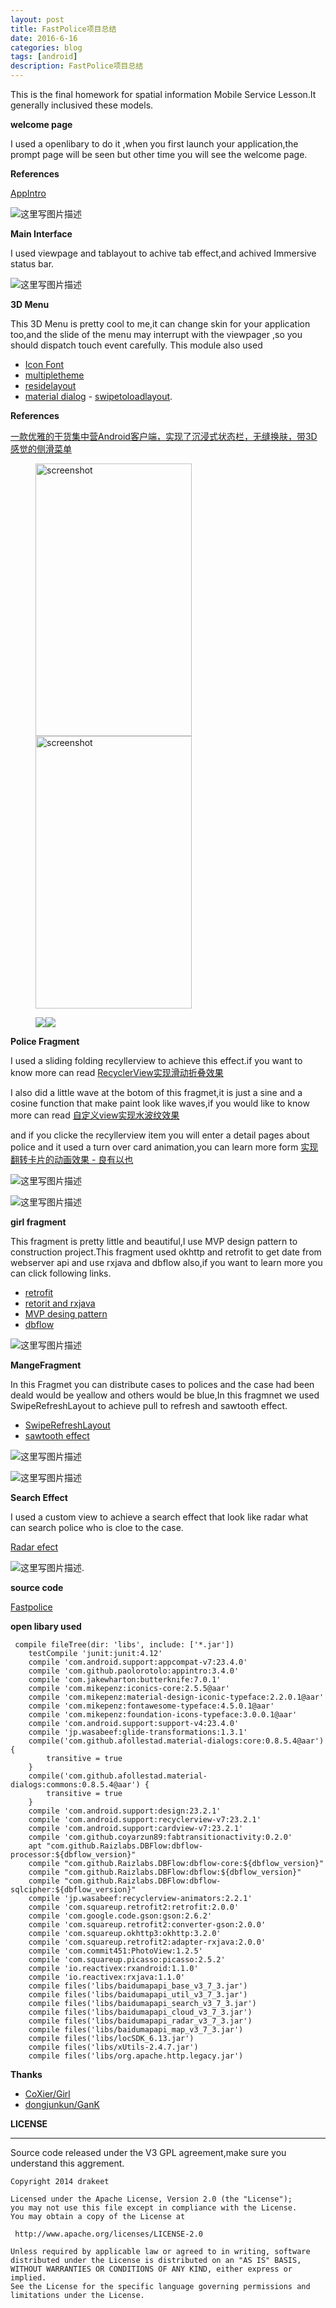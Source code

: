 ```yaml
---
layout: post
title: FastPolice项目总结
date: 2016-6-16
categories: blog
tags: [android]
description: FastPolice项目总结
---
```



This is the final homework for spatial information Mobile Service Lesson.It generally inclusived these models. 

**welcome page** 

I used a openlibary to do it ,when you first launch your application,the prompt page will be seen but other time you will see the welcome page.

**References**  

[AppIntro](https://github.com/PaoloRotolo/AppIntro)

![这里写图片描述](http://img.blog.csdn.net/20160616122958232)


**Main Interface**


I used viewpage and tablayout to achive tab effect,and achived Immersive status bar. 


![这里写图片描述](http://img.blog.csdn.net/20160616123711991)


**3D Menu** 


This 3D Menu is pretty cool to me,it can change skin for your application too,and the slide of the menu may interrupt with the viewpager ,so you should dispatch touch event carefully.    This module also used

-  [Icon Font](http://www.jianshu.com/p/dd01072998c5)
- [multipletheme](https://github.com/dersoncheng/MultipleTheme)
- [residelayout](https://github.com/dongjunkun/ResideLayout)
- [material dialog](https://github.com/afollestad/material-dialogs) - [swipetoloadlayout](https://github.com/Aspsine/SwipeToLoadLayout). 

**References** 

[一款优雅的干货集中营Android客户端，实现了沉浸式状态栏，无缝换肤，带3D感觉的侧滑菜单](http://www.jianshu.com/p/3a78ea86b571)


<figure class="half">
    <img src="http://img.blog.csdn.net/20160616124648761" alt="screenshot" title="screenshot" width="250" height="436" >   
    <img src="http://img.blog.csdn.net/20160616124703043" alt="screenshot" title="screenshot" width="250" height="436" >
</figure>


<figure class="half"><img src="http://dreamofbook.qiniudn.com/Zero.png"><img src="http://dreamofbook.qiniudn.com/Zero.png"></figure>



**Police Fragment** 

I used a sliding folding recyllerview to achieve this effect.if you want to know more can read [RecyclerView实现滑动折叠效果](http://whuhan2013.github.io/blog/2016/06/02/recycleview-slide-fold/)

I also did a little wave at the botom of this fragmet,it is just a sine and a cosine function that make paint look like waves,if you would like to know more can read [自定义view实现水波纹效果](http://whuhan2013.github.io/blog/2016/05/21/android-water-ripple/)


and if you clicke the recyllerview item you will enter a detail pages about police and it used a turn over card animation,you can learn more form [实现翻转卡片的动画效果 - 良有以也](http://whuhan2013.github.io/blog/2016/06/04/card-turnover-effect/)


![这里写图片描述](http://img.blog.csdn.net/20160616125921413)



![这里写图片描述](http://img.blog.csdn.net/20160616125930773)



**girl fragment** 

This fragment is pretty little and beautiful,I use MVP design pattern to construction project.This fragment used okhttp and retrofit to get date from webserver api and use rxjava and dbflow also,if you want to learn more you can click following links.

- [retrofit](http://whuhan2013.github.io/blog/2016/06/10/retrofit-learn-start/)
- [retorit and rxjava](http://whuhan2013.github.io/blog/2016/06/11/retrofit-and-rxjava/)
- [MVP desing pattern](http://whuhan2013.github.io/blog/2016/06/09/android-mvp-pattern/)
- [dbflow](http://whuhan2013.github.io/blog/2016/06/12/android-dbflow-learn/)


![这里写图片描述](http://img.blog.csdn.net/20160616130630187)



**MangeFragment**

In this Fragmet you can distribute cases to polices and the case had been deald would be yeallow and others would be blue,In this fragmnet we used SwipeRefreshLayout to achieve pull to refresh and sawtooth effect.

- [SwipeRefreshLayout ](http://whuhan2013.github.io/blog/2016/06/08/android-swipelayout-learn/)
- [sawtooth effect](http://whuhan2013.github.io/blog/2016/05/21/android-edge-sawtooth/)

![这里写图片描述](http://img.blog.csdn.net/20160616131539493)

![这里写图片描述](http://img.blog.csdn.net/20160616131603337)


**Search Effect** 


I used a custom view to achieve a search effect that look like radar what can search police who is cloe to the case.  

[Radar efect](http://whuhan2013.github.io/blog/2016/05/12/android-viewpager-radar/)

![这里写图片描述](http://img.blog.csdn.net/20160616131838079).


**source code**

[Fastpolice](https://github.com/whuhan2013/fastpolice)

**open libary used** 

```
 compile fileTree(dir: 'libs', include: ['*.jar'])
    testCompile 'junit:junit:4.12'
    compile 'com.android.support:appcompat-v7:23.4.0'
    compile 'com.github.paolorotolo:appintro:3.4.0'
    compile 'com.jakewharton:butterknife:7.0.1'
    compile 'com.mikepenz:iconics-core:2.5.5@aar'
    compile 'com.mikepenz:material-design-iconic-typeface:2.2.0.1@aar'
    compile 'com.mikepenz:fontawesome-typeface:4.5.0.1@aar'
    compile 'com.mikepenz:foundation-icons-typeface:3.0.0.1@aar'
    compile 'com.android.support:support-v4:23.4.0'
    compile 'jp.wasabeef:glide-transformations:1.3.1'
    compile('com.github.afollestad.material-dialogs:core:0.8.5.4@aar') {
        transitive = true
    }
    compile('com.github.afollestad.material-dialogs:commons:0.8.5.4@aar') {
        transitive = true
    }
    compile 'com.android.support:design:23.2.1'
    compile 'com.android.support:recyclerview-v7:23.2.1'
    compile 'com.android.support:cardview-v7:23.2.1'
    compile 'com.github.coyarzun89:fabtransitionactivity:0.2.0'
    apt "com.github.Raizlabs.DBFlow:dbflow-processor:${dbflow_version}"
    compile "com.github.Raizlabs.DBFlow:dbflow-core:${dbflow_version}"
    compile "com.github.Raizlabs.DBFlow:dbflow:${dbflow_version}"
    compile "com.github.Raizlabs.DBFlow:dbflow-sqlcipher:${dbflow_version}"
    compile 'jp.wasabeef:recyclerview-animators:2.2.1'
    compile 'com.squareup.retrofit2:retrofit:2.0.0'
    compile 'com.google.code.gson:gson:2.6.2'
    compile 'com.squareup.retrofit2:converter-gson:2.0.0'
    compile 'com.squareup.okhttp3:okhttp:3.2.0'
    compile 'com.squareup.retrofit2:adapter-rxjava:2.0.0'
    compile 'com.commit451:PhotoView:1.2.5'
    compile 'com.squareup.picasso:picasso:2.5.2'
    compile 'io.reactivex:rxandroid:1.1.0'
    compile 'io.reactivex:rxjava:1.1.0'
    compile files('libs/baidumapapi_base_v3_7_3.jar')
    compile files('libs/baidumapapi_util_v3_7_3.jar')
    compile files('libs/baidumapapi_search_v3_7_3.jar')
    compile files('libs/baidumapapi_cloud_v3_7_3.jar')
    compile files('libs/baidumapapi_radar_v3_7_3.jar')
    compile files('libs/baidumapapi_map_v3_7_3.jar')
    compile files('libs/locSDK_6.13.jar')
    compile files('libs/xUtils-2.4.7.jar')
    compile files('libs/org.apache.http.legacy.jar')
```


**Thanks**

- [CoXier/Girl](https://github.com/CoXier/Girl)
-  [dongjunkun/GanK](https://github.com/dongjunkun/GanK)


**LICENSE**
***

Source code released under the V3 GPL agreement,make sure you understand this aggrement. 


```
Copyright 2014 drakeet

Licensed under the Apache License, Version 2.0 (the "License");
you may not use this file except in compliance with the License.
You may obtain a copy of the License at

 http://www.apache.org/licenses/LICENSE-2.0

Unless required by applicable law or agreed to in writing, software
distributed under the License is distributed on an "AS IS" BASIS,
WITHOUT WARRANTIES OR CONDITIONS OF ANY KIND, either express or implied.
See the License for the specific language governing permissions and
limitations under the License.
```

